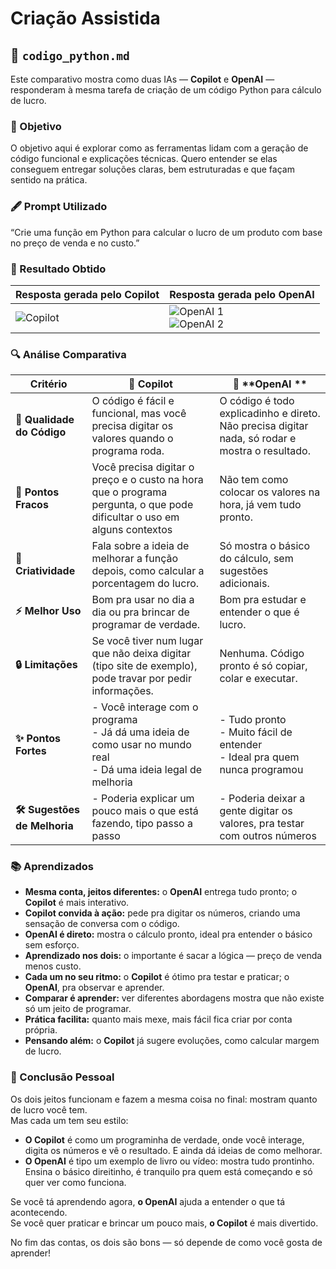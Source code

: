 # Criação Assistida

## 🐍 `codigo_python.md`

Este comparativo mostra como duas IAs — **Copilot** e **OpenAI** — responderam à mesma tarefa de criação de um código Python para cálculo de lucro. 

### 📝 Objetivo

O objetivo aqui é explorar como as ferramentas lidam com a geração de código funcional e explicações técnicas. Quero entender se elas conseguem entregar soluções claras, bem estruturadas e que façam sentido na prática.

### 🖋️ Prompt Utilizado 
“Crie uma função em Python para calcular o lucro de um produto com base no preço de venda e no custo.”

### 🎯 Resultado Obtido

| Resposta gerada pelo Copilot                                           | Resposta gerada pelo OpenAI                                            |
|------------------------------------------------------------------------|------------------------------------------------------------------------|
| ![Copilot](../imagens/criacao_assistida/codigo_python_copilot.png)      | ![OpenAI 1](../images/criacao_assistida/codigo_python_openai(1).png)<br>![OpenAI 2](../images/criacao_assistida/codigo_python_openai(2).png) |

### 🔍 Análise Comparativa

| Critério                       | 🤖 **Copilot**                                                                                           | 🚀 **OpenAI  **                                                                                 |
| ------------------------------ | -------------------------------------------------------------------------------------------------------- | ------------------------------------------------------------------------------------------ |
| **📜 Qualidade do Código**      | O código é fácil e funcional, mas você precisa digitar os valores quando o programa roda.                              | O código é todo explicadinho e direto. Não precisa digitar nada, só rodar e mostra o resultado. | 
| **🚧 Pontos Fracos**      | Você precisa digitar o preço e o custo na hora que o programa pergunta,  o que pode dificultar o uso em alguns contextos                 | Não tem como colocar os valores na hora, já vem tudo pronto.                                    | 
| **🎨 Criatividade**      | Fala sobre a ideia de melhorar a função depois, como calcular a porcentagem do lucro.               | Só mostra o básico do cálculo, sem sugestões adicionais.                                                        | 
| **⚡ Melhor Uso**   | Bom pra usar no dia a dia ou pra brincar de programar de verdade.                                        | Bom pra estudar e entender o que é lucro.                                                  | 
| **🔒 Limitações** | Se você tiver num lugar que não deixa digitar (tipo site de exemplo), pode travar por pedir informações. | Nenhuma. Código pronto é só copiar, colar e executar.                                                             | 
| **✨ Pontos Fortes**       | - Você interage com o programa<br>- Já dá uma ideia de como usar no mundo real<br>- Dá uma ideia legal de melhoria | - Tudo pronto<br>- Muito fácil de entender<br>- Ideal pra quem nunca programou |
| **🛠️ Sugestões de Melhoria** | - Poderia explicar um pouco mais o que está fazendo, tipo passo a passo                                            | - Poderia deixar a gente digitar os valores, pra testar com outros números     |

### 📚 Aprendizados

- **Mesma conta, jeitos diferentes:** o **OpenAI** entrega tudo pronto; o **Copilot** é mais interativo.  
- **Copilot convida à ação:** pede pra digitar os números, criando uma sensação de conversa com o código.  
- **OpenAI é direto:** mostra o cálculo pronto, ideal pra entender o básico sem esforço.  
- **Aprendizado nos dois:** o importante é sacar a lógica — preço de venda menos custo.  
- **Cada um no seu ritmo:** o **Copilot** é ótimo pra testar e praticar; o **OpenAI**, pra observar e aprender.  
- **Comparar é aprender:** ver diferentes abordagens mostra que não existe só um jeito de programar.  
- **Prática facilita:** quanto mais mexe, mais fácil fica criar por conta própria.  
- **Pensando além:** o **Copilot** já sugere evoluções, como calcular margem de lucro.
                                     
### 🧠 Conclusão Pessoal  

Os dois jeitos funcionam e fazem a mesma coisa no final: mostram quanto de lucro você tem.  
Mas cada um tem seu estilo:

- **O Copilot** é como um programinha de verdade, onde você interage, digita os números e vê o resultado. E ainda dá ideias de como melhorar.
- **O OpenAI** é tipo um exemplo de livro ou vídeo: mostra tudo prontinho. Ensina o básico direitinho, é tranquilo pra quem está começando e só quer ver como funciona. 

Se você tá aprendendo agora, **o OpenAI** ajuda a entender o que tá acontecendo.  
Se você quer praticar e brincar um pouco mais, **o Copilot** é mais divertido.

No fim das contas, os dois são bons — só depende de como você gosta de aprender!
